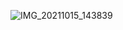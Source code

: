 ![IMG_20211015_143839](https://user-images.githubusercontent.com/93472087/139685645-88878f17-6c7e-4550-b59c-7f80ee359551.jpg)
